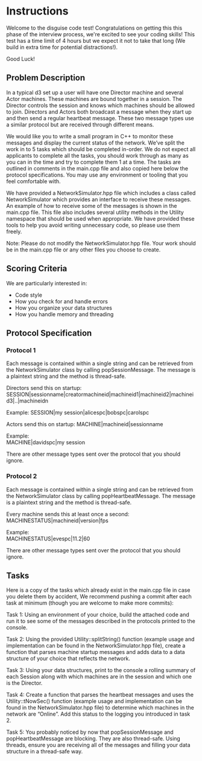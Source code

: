 # Instructions
Welcome to the disguise code test! Congratulations on getting this this phase of the interview process, we're excited to see your coding skills! This test has a time limit of 4 hours but we expect it not to take that long (We build in extra time for potential distractions!).

Good Luck!

## Problem Description
In a typical d3 set up a user will have one Director machine and several Actor machines. These machines are bound together in a session. The Director controls the session and knows which machines should be allowed to join. Directors and Actors both broadcast a message when they start up and then send a regular heartbeat message. These two message types use a similar protocol but are received through different means.

We would like you to write a small program in C++ to monitor these messages and display the current status of the network. We’ve split the work in to 5 tasks which should be completed in-order. We do not expect all applicants to complete all the tasks, you should work through as many as you can in the time and try to complete them 1 at a time. The tasks are outlined in comments in the main.cpp file and also copied here below the protocol specifications. You may use any environment or tooling that you feel comfortable with. 

We have provided a NetworkSimulator.hpp file which includes a class called NetworkSimulator which provides an interface to receive these messages. An example of how to receive some of the messages is shown in the main.cpp file. This file also includes several utility methods in the Utility namespace that should be used when appropriate. We have provided these tools to help you avoid writing unnecessary code, so please use them freely.

Note: Please do not modify the NetworkSimulator.hpp file. Your work should be in the main.cpp file or any other files you choose to create.

## Scoring Criteria
We are particularly interested in:  
- Code style
- How you check for and handle errors
- How you organize your data structures
- How you handle memory and threading


## Protocol Specification

### Protocol 1
Each message is contained within a single string and can be retrieved from the NetworkSimulator class by calling popSessionMessage. The message is a plaintext string and the method is thread-safe.

Directors send this on startup:
SESSION|sessionname|creatormachineid|machineid1|machineid2|machineid3|..|machineidn

Example:
SESSION|my session|alicespc|bobspc|carolspc

Actors send this on startup:
MACHINE|machineid|sessionname

Example:  
MACHINE|davidspc|my session

There are other message types sent over the protocol that you should ignore.

### Protocol 2
Each message is contained within a single string and can be retrieved from the NetworkSimulator class by calling popHeartbeatMessage. The message is a plaintext string and the method is thread-safe.

Every machine sends this at least once a second:  
MACHINESTATUS|machineid|version|fps

Example:  
MACHINESTATUS|evespc|11.2|60

There are other message types sent over the protocol that you should ignore.

## Tasks
Here is a copy of the tasks which already exist in the main.cpp file in case you delete them by accident, We recommend pushing a commit after each task at minimum (though you are welcome to make more commits):

Task 1: Using an environment of your choice, build the attached code and run it to see some of the messages described in the protocols printed to the console.

Task 2: Using the provided Utility::splitString() function (example usage and implementation can be found in the NetworkSimulator.hpp file), create a function that parses machine startup messages and adds data to a data structure of your choice that reflects the network.

Task 3: Using your data structures, print to the console a rolling summary of each Session along with which machines are in the session and which one is the Director.

Task 4: Create a function that parses the heartbeat messages and uses the Utility::tNowSec() function (example usage and implementation can be found in the NetworkSimulator.hpp file) to determine which machines in the network are “Online”. Add this status to the logging you introduced in task 2.

Task 5: You probably noticed by now that popSessionMessage and popHeartbeatMessage are blocking. They are also thread-safe. Using threads, ensure you are receiving all of the messages and filling your data structure in a thread-safe way.